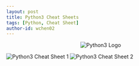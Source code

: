```yaml
---
layout: post
title: Python3 Cheat Sheets
tags: [Python, Cheat Sheet]
author-id: wchen02
---
```


<style>
    img {
        padding: 0;
    }
</style>

<p align="center">
  <img src="/assets/img/posts/python-logo-master-v3-TM.png" title="Python3 Logo" />
</p>

![Python3 Cheat Sheet 1](/assets/img/posts/python3-cheatsheet-1.jpg)
![Python3 Cheat Sheet 2](/assets/img/posts/python3-cheatsheet-2.jpg)
